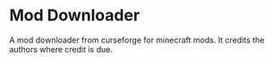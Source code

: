 # Mod Downloader

A mod downloader from curseforge for minecraft mods. It credits the authors where credit is due.
